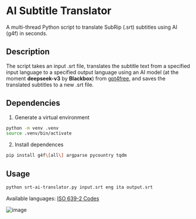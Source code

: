 # AI Subtitle Translator

A multi-thread Python script to translate SubRip (.srt) subtitles using AI (g4f) in seconds.

## Description

The script takes an input .srt file, translates the subtitle text from a specified input language to a specified output language using an AI model (at the moment **deepseek-v3** by **Blackbox**) from [gpt4free](https://github.com/xtekky/gpt4free), and saves the translated subtitles to a new .srt file.

## Dependencies

1. Generate a virtual environment
```bash
python -m venv .venv
source .venv/bin/activate
```
2. Install dependences
```bash
pip install g4f\[all\] argparse pycountry tqdm
```
## Usage
```bash
python srt-ai-translator.py input.srt eng ita output.srt
```
Available languages: [ISO 639-2 Codes](https://www.loc.gov/standards/iso639-2/php/code_list.php)

![image](https://i.postimg.cc/zvgCw5MK/out.gif)
